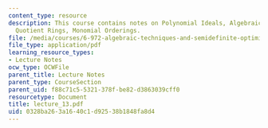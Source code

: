 ```yaml
---
content_type: resource
description: This course contains notes on Polynomial Ideals, Algebraic Varieties,
  Quotient Rings, Monomial Orderings.
file: /media/courses/6-972-algebraic-techniques-and-semidefinite-optimization-spring-2006/0328ba263a1640c1d92538b1848fa8d4_lecture_13.pdf
file_type: application/pdf
learning_resource_types:
- Lecture Notes
ocw_type: OCWFile
parent_title: Lecture Notes
parent_type: CourseSection
parent_uid: f88c71c5-5321-378f-be82-d3863039cff0
resourcetype: Document
title: lecture_13.pdf
uid: 0328ba26-3a16-40c1-d925-38b1848fa8d4
---
```


